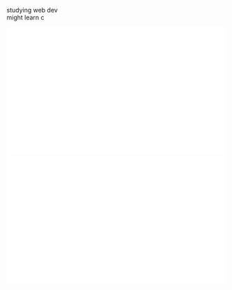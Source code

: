 studying web dev <br>
might learn c 
<br>

[![](https://raw.githubusercontent.com/fugni/readme-stats/master/generated/overview.svg#gh-dark-mode-only)](#)
[![](https://raw.githubusercontent.com/fugni/readme-stats/master/generated/languages.svg#gh-dark-mode-only)](#)
